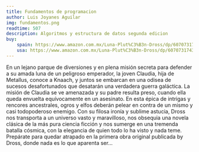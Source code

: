 ```yaml
---
title: Fundamentos de programacion
author: Luis Joyanes Aguilar
img: fundamentos.png
readtime: 507
description: Algoritmos y estructura de datos segunda edicion
buy:
    spain: https://www.amazon.com.mx/Luna-Plut%C3%B3n-Dross/dp/6070731743
    usa: https://www.amazon.com.mx/Luna-Plut%C3%B3n-Dross/dp/6070731743
---
```


En un lejano parque de diversiones y en plena misión secreta para defender a su amada luna de un peligroso emperador, la joven Claudia, hija de Metallus, conoce a Knaach, y juntos se embarcan en una odisea de sucesos desafortunados que desatarán una verdadera guerra galáctica. 
La misión de Claudia se ve amenazada y su padre resulta preso, cuando ella queda envuelta equívocamente en un asesinato. 
En esta épica de intrigas y rencores ancestrales, ogros y elfos deberán pelear en contra de un mismo y casi todopoderoso enemigo. 
Con su filosa ironía y sublime astucia, Dross nos transporta a un universo vasto y maravilloso, nos obsequia una novela clásica de la más pura ciencia ficción y nos sumerge en una tremenda batalla cósmica, con la elegancia de quien todo lo ha visto y nada teme. Prepárate para quedar atrapado en la primera obra original publicada by Dross, donde nada es lo que aparenta ser…